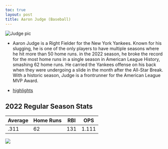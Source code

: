 ```yaml
---
toc: true
layout: post
title: Aaron Judge (Baseball)
---
```


![]({{site.baseurl}}/images/judge.png "Judge pic")

- Aaron Judge is a Right Fielder for the New York Yankees. Known for his slugging, he is one of the only players to have multiple seasons where he hit more than 50 home runs. in the 2022 season, he broke the record for the most home runs in a single season in American League History, smashing 62 home runs. He carried the Yankees offense on his back when they were undergoing a slide in the month after the All-Star Break. With a historic season, Judge is a frontrunner for the American League MVP Award. 

- [highlights](https://youtu.be/jblL-wh4YmY?t=15)

## 2022 Regular Season Stats ##


| Average | Home Runs | RBI | OPS | 
| ------- | --------- | --- | --- |
| .311 | 62 | 131 | 1.111 | 

![](vscode-remote://wsl%2Bubuntu/mnt/c/Users/rohan/vscode/FrontendRepository/images/judge.png)